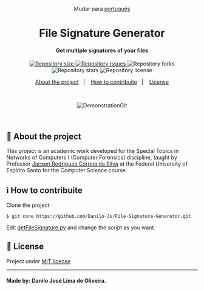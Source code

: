 <div align="center">

Mudar para [português](https://github.com/Danilo-Js/My_Experience/blob/main/portuguese.md)

</div>

<h1 align="center">
    File Signature Generator
</h1>

<h4 align="center">
  Get multiple signatures of your files
</h4>

<p align="center">
  <a href="https://img.shields.io/github/repo-size/Danilo-Js/File-Signature-Generator/commits/master">
    <img alt="Repository size" src="https://img.shields.io/github/repo-size/Danilo-Js/File-Signature-Generator">
  </a>

  <a href="https://img.shields.io/github/issues/Danilo-Js/File-Signature-Generator/issues">
    <img alt="Repository issues" src="https://img.shields.io/github/issues/Danilo-Js/File-Signature-Generator">
  </a>
  
  <img alt="Repository forks" src="https://img.shields.io/github/forks/Danilo-Js/File-Signature-Generator">
  
  <img alt="Repository stars" src="https://img.shields.io/github/stars/Danilo-Js/File-Signature-Generator">
  
  <img alt="Repository license" src="https://img.shields.io/github/license/Danilo-Js/File-Signature-Generator">
  
</p>

<p align="center" direction="row">
  <a href="#rocket-about-the-project">About the project</a>&nbsp;&nbsp;&nbsp;|&nbsp;&nbsp;&nbsp;
  <a href="#information_source-how-to-contribuite">How to contribuite</a>&nbsp;&nbsp;&nbsp;|&nbsp;&nbsp;&nbsp;
  <a href="#memo-license">License</a>
</p>

</br>


<p align="center">
  <img alt="DemonstrationGit" src="./demonstrationGif.gif">
</p>


</br>

## :rocket: About the project
This project is an academic work developed for the Special Topics in Networks of Computers I (Computer Forensics) discipline, taught by Professor [Jacson Rodrigues Correia da Silva](http://lattes.cnpq.br/0637308986252382) at the Federal University of Espírito Santo for the Computer Science course.

## :information_source: How to contribuite
Clone the project
```
$ git cone https://github.com/Danilo-Js/File-Signature-Generator.git
```
Edit [getFileSignature.py](https://github.com/Danilo-Js/File-Signature-Generator/blob/main/getFileSignature.py) and change the script as you want.


## :memo: License
Project under [MIT license](https://github.com/Danilo-Js/File-Signature-Generator/blob/master/LICENSE) 

---

#### Made by: Danilo José Lima de Oliveira.

